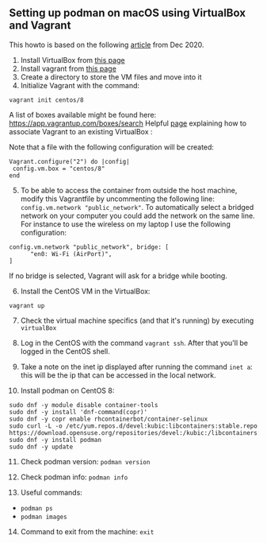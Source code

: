## Setting up podman on macOS using VirtualBox and Vagrant

This howto is based on the following [article](https://medium.com/faun/avengers-of-container-world-episode-1-podman-hands-on-f81d8ee93b57) from Dec 2020.

1. Install VirtualBox from [this page](https://www.virtualbox.org/wiki/Downloads)
2. Install vagrant from [this page](https://www.vagrantup.com/docs/installation)
3. Create a directory to store the VM files and move into it
4. Initialize Vagrant with the command:
```
vagrant init centos/8
```
A list of boxes available might be found here: https://app.vagrantup.com/boxes/search
Helpful [page](https://computingforgeeks.com/step-by-step-guide-on-using-existing-virtual-machines-with-vagrant/) explaining how to associate Vagrant to an existing VirtualBox :

Note that a file with the following configuration will be created:
```
Vagrant.configure("2") do |config|
 config.vm.box = "centos/8"
end
```

5. To be able to access the container from outside the host machine, modify this Vagrantfile by uncommenting the following line: `config.vm.network "public_network"`. To automatically select a bridged network on your computer you could add the network on the same line. For instance to use the wireless on my laptop I use the following configuration:
```
config.vm.network "public_network", bridge: [
      "en0: Wi-Fi (AirPort)",
]
```
If no bridge is selected, Vagrant will ask for a bridge while booting.

6. Install the CentOS VM in the VirtualBox:
```
vagrant up
```
7. Check the virtual machine specifics (and that it's running) by executing `virtualBox`

8. Log in the CentOS with the command `vagrant ssh`. After that you'll be logged in the CentOS shell.

9. Take a note on the inet ip displayed after running the command `inet a`: this will be the ip that can be accessed in the local network.

10. Install podman on CentOS 8:
```
sudo dnf -y module disable container-tools
sudo dnf -y install 'dnf-command(copr)'
sudo dnf -y copr enable rhcontainerbot/container-selinux
sudo curl -L -o /etc/yum.repos.d/devel:kubic:libcontainers:stable.repo https://download.opensuse.org/repositories/devel:/kubic:/libcontainers:/stable/CentOS_8/devel:kubic:libcontainers:stable.repo
sudo dnf -y install podman
sudo dnf -y update
```

11. Check podman version: `podman version`

12. Check podman info: `podman info`

13. Useful commands:
  - `podman ps`
  - `podman images`

14. Command to exit from the machine: `exit`
